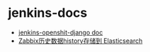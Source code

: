 # jenkins-docs
- [jenkins-openshit-django doc](jenkins-openshift-django/README.md)
- [Zabbix历史数据history存储到 Elasticsearch](zabbix-history-to-es/README.md)